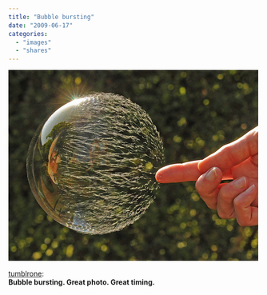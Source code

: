 ```yaml
---
title: "Bubble bursting"
date: "2009-06-17"
categories: 
  - "images"
  - "shares"
---
```


![](images/V2CmHEK8FotluxecJDiTepOGo1_500.jpg)

[tumblrone](http://tumblrone.tumblr.com/post/125185031/bubble-bursting-great-photo-great-timing):  
**Bubble bursting. Great photo. Great timing.**
